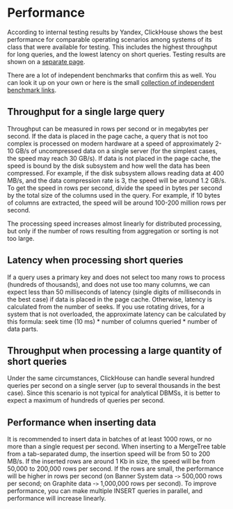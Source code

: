 # Performance

According to internal testing results by Yandex, ClickHouse shows the best performance for comparable operating scenarios among systems of its class that were available for testing. This includes the highest throughput for long queries, and the lowest latency on short queries. Testing results are shown on a [separate page](https://clickhouse.yandex/benchmark.html).

There are a lot of independent benchmarks that confirm this as well. You can look it up on your own or here is the small [collection of independent benchmark links](https://clickhouse.yandex/#independent-benchmarks).

## Throughput for a single large query

Throughput can be measured in rows per second or in megabytes per second. If the data is placed in the page cache, a query that is not too complex is processed on modern hardware at a speed of approximately 2-10 GB/s of uncompressed data on a single server (for the simplest cases, the speed may reach 30 GB/s). If data is not placed in the page cache, the speed is bound by the disk subsystem and how well the data has been compressed. For example, if the disk subsystem allows reading data at 400 MB/s, and the data compression rate is 3, the speed will be around 1.2 GB/s. To get the speed in rows per second, divide the speed in bytes per second by the total size of the columns used in the query. For example, if 10 bytes of columns are extracted, the speed will be around 100-200 million rows per second.

The processing speed increases almost linearly for distributed processing, but only if the number of rows resulting from aggregation or sorting is not too large.

## Latency when processing short queries

If a query uses a primary key and does not select too many rows to process (hundreds of thousands), and does not use too many columns, we can expect less than 50 milliseconds of latency (single digits of milliseconds in the best case) if data is placed in the page cache. Otherwise, latency is calculated from the number of seeks. If you use rotating drives, for a system that is not overloaded, the approximate latency can be calculated by this formula: seek time (10 ms) \* number of columns queried \* number of data parts.

## Throughput when processing a large quantity of short queries

Under the same circumstances, ClickHouse can handle several hundred queries per second on a single server (up to several thousands in the best case). Since this scenario is not typical for analytical DBMSs, it is better to  expect a maximum of hundreds of queries per second.

## Performance when inserting data

It is recommended to insert data in batches of at least 1000 rows, or no more than a single request per second. When inserting to a MergeTree table from a tab-separated dump, the insertion speed will be from 50 to 200 MB/s. If the inserted rows are around 1 Kb in size, the speed will be from 50,000 to 200,000 rows per second. If the rows are small, the performance will be higher in rows per second (on Banner System data -`>` 500,000 rows per second; on Graphite data -`>` 1,000,000 rows per second). To improve performance, you can make multiple INSERT queries in parallel, and performance will increase linearly.

